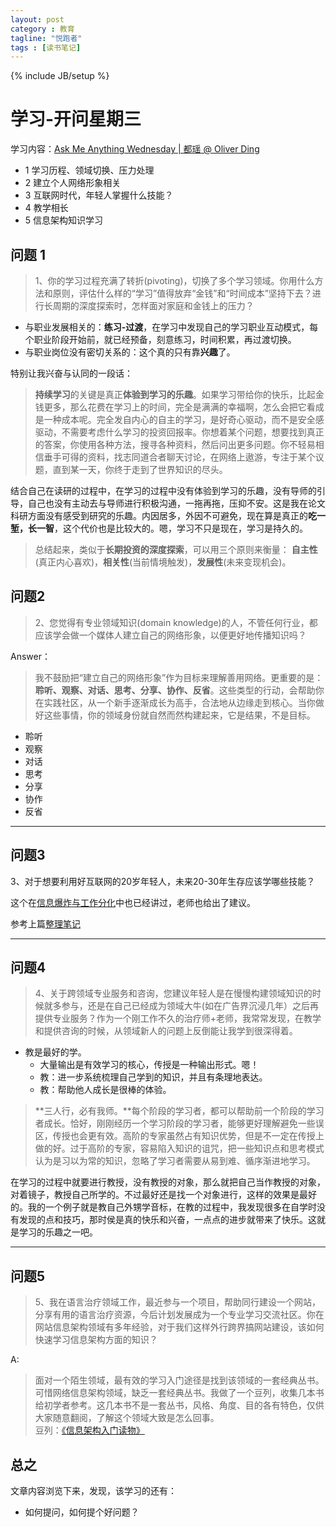 ```yaml
---
layout: post
category : 教育
tagline: "悦跑者"
tags : [读书笔记]
---
```

{% include JB/setup %}


# 学习-开问星期三 #

学习内容：[Ask Me Anything Wednesday | 都瑶 @ Oliver Ding](http://swordi.com/2015/04/14/ama/)

- 1 学习历程、领域切换、压力处理
- 2 建立个人网络形象相关
- 3 互联网时代，年轻人掌握什么技能？
- 4 教学相长
- 5 信息架构知识学习


## 问题 1 ##

> 1、你的学习过程充满了转折(pivoting)，切换了多个学习领域。你用什么方法和原则，评估什么样的“学习”值得放弃“金钱”和“时间成本”坚持下去？进行长周期的深度探索时，怎样面对家庭和金钱上的压力？

- 与职业发展相关的：**练习-过渡**，在学习中发现自己的学习职业互动模式，每个职业阶段开始前，就已经预备，刻意练习，时间积累，再过渡切换。
- 与职业岗位没有密切关系的：这个真的只有靠**兴趣**了。

特别让我兴奋与认同的一段话：

> **持续学习**的关键是真正**体验到学习的乐趣**。如果学习带给你的快乐，比起金钱更多，那么花费在学习上的时间，完全是满满的幸福啊，怎么会把它看成是一种成本呢。完全发自内心的自主的学习，是好奇心驱动，而不是安全感驱动，不需要考虑什么学习的投资回报率。你想着某个问题，想要找到真正的答案，你使用各种方法，搜寻各种资料，然后问出更多问题。你不轻易相信垂手可得的资料，找志同道合者聊天讨论，在网络上遨游，专注于某个议题，直到某一天，你终于走到了世界知识的尽头。

结合自己在读研的过程中，在学习的过程中没有体验到学习的乐趣，没有导师的引导，自己也没有主动去与导师进行积极沟通，一拖再拖，压抑不安。这是我在论文科研方面没有感受到研究的乐趣。内因居多，外因不可避免，现在算是真正的**吃一堑，长一智**，这个代价也是比较大的。嗯，学习不只是现在，学习是持久的。

> 总结起来，类似于**长期投资的深度探索**，可以用三个原则来衡量：  **自主性**(真正内心喜欢)，**相关性**(当前情境触发)，**发展性**(未来变现机会)。

## 问题2 ##

> 2、您觉得有专业领域知识(domain knowledge)的人，不管任何行业，都应该学会做一个媒体人建立自己的网络形象，以便更好地传播知识吗？

Answer：

> 我不鼓励把“建立自己的网络形象”作为目标来理解善用网络。更重要的是：**聆听、观察、对话、思考、分享、协作、反省**。这些类型的行动，会帮助你在实践社区，从一个新手逐渐成长为高手，合法地从边缘走到核心。当你做好这些事情，你的领域身份就自然而然构建起来，它是结果，不是目标。

- 聆听
- 观察
- 对话
- 思考
- 分享
- 协作
- 反省

----------

## 问题3 ##

3、对于想要利用好互联网的20岁年轻人，未来20-30年生存应该学哪些技能？

这个在[信息爆炸与工作分化](http://joinwee.com/lesson/190/)中也已经讲过，老师也给出了建议。

参考上篇[整理笔记](http://jeremiahzhang.github.io/%E6%95%99%E8%82%B2/2015/09/19/%E3%80%90%E7%AC%94%E8%AE%B0%E3%80%91%E6%96%B0%E5%B7%A5%E4%BD%9C%E8%A7%82%EF%BC%9A%E4%BF%A1%E6%81%AF%E7%88%86%E7%82%B8%E4%B8%8E%E5%B7%A5%E4%BD%9C%E5%88%86%E5%8C%96/)

----------

## 问题4 ##

> 4、关于跨领域专业服务和咨询，您建议年轻人是在慢慢构建领域知识的时候就多参与，还是在自己已经成为领域大牛(如在广告界沉浸几年）之后再提供专业服务？作为一个刚工作不久的治疗师+老师，我常常发现，在教学和提供咨询的时候，从领域新人的问题上反倒能让我学到很深得着。

- 教是最好的学。
	- 大量输出是有效学习的核心，传授是一种输出形式。嗯！
	- 教：进一步系统梳理自己学到的知识，并且有条理地表达。
	- 教：帮助他人成长是很棒的体验。

> **三人行，必有我师。**每个阶段的学习者，都可以帮助前一个阶段的学习者成长。恰好，刚刚经历一个学习阶段的学习者，能够更好理解避免一些误区，传授也会更有效。高阶的专家虽然占有知识优势，但是不一定在传授上做的好。过于高阶的专家，容易陷入知识的诅咒，把一些知识点和思考模式认为是习以为常的知识，忽略了学习者需要从易到难、循序渐进地学习。

在学习的过程中就要进行教授，没有教授的对象，那么就把自己当作教授的对象，对着镜子，教授自己所学的。不过最好还是找一个对象进行，这样的效果是最好的。我的一个例子就是教自己外甥学音标，在教的过程中，我发现很多在自学时没有发现的点和技巧，那时侯是真的快乐和兴奋，一点点的进步就带来了快乐。这就是学习的乐趣之一吧。

----------

## 问题5 ##

> 5、我在语言治疗领域工作，最近参与一个项目，帮助同行建设一个网站，分享有用的语言治疗资源，今后计划发展成为一个专业学习交流社区。你在网站信息架构领域有多年经验，对于我们这样外行跨界搞网站建设，该如何快速学习信息架构方面的知识？

A:

> 面对一个陌生领域，最有效的学习入门途径是找到该领域的一套经典丛书。可惜网络信息架构领域，缺乏一套经典丛书。我做了一个豆列，收集几本书给初学者参考。这几本书不是一套丛书，风格、角度、目的各有特色，仅供大家随意翻阅，了解这个领域大致是怎么回事。  
豆列：[《信息架构入门读物》](http://www.douban.com/doulist/172570/)

## 总之 ##

文章内容浏览下来，发现，该学习的还有：

- 如何提问，如何提个好问题？
